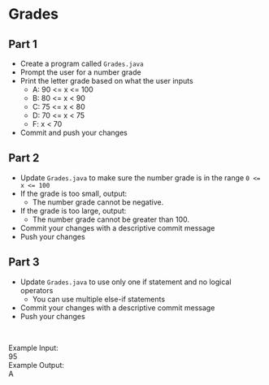 # Grades

## Part 1
- Create a program called `Grades.java`
- Prompt the user for a number grade 
- Print the letter grade based on what the user inputs
  - A: 90 <= x <= 100
  - B: 80 <= x < 90
  - C: 75 <= x < 80
  - D: 70 <= x < 75
  - F: x < 70
- Commit and push your changes

## Part 2
- Update `Grades.java` to make sure the number grade is in the range `0 <= x <= 100`
- If the grade is too small, output:
  - The number grade cannot be negative.
- If the grade is too large, output:
  - The number grade cannot be greater than 100.
- Commit your changes with a descriptive commit message
- Push your changes

## Part 3
- Update `Grades.java` to use only one if statement and no logical operators
  - You can use multiple else-if statements
- Commit your changes with a descriptive commit message
- Push your changes
<br/>

Example Input:\
95\
Example Output:\
A
